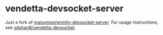 # vendetta-devsocket-server

Just a fork of [maisymoe/enmity-devsocket-server](https://github.com/maisymoe/enmity-devsocket-server). For usage instructions, see [sdshan8/vendetta-devsocket](https://github.com/sdshan8/vendetta-devsocket/blob/master/README.md).
